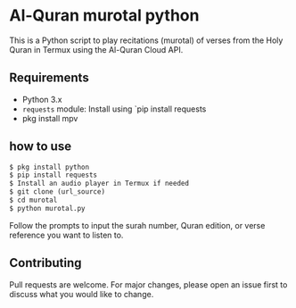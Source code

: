 # Al-Quran murotal python

This is a Python script to play recitations (murotal) of verses from the Holy Quran in Termux using the Al-Quran Cloud API.

## Requirements

- Python 3.x
- `requests` module: Install using `pip install requests
- pkg install mpv

## how to use

```markdown
$ pkg install python
$ pip install requests
$ Install an audio player in Termux if needed
$ git clone (url_source)
$ cd murotal
$ python murotal.py
```


Follow the prompts to input the surah number, Quran edition, or verse reference you want to listen to.

## Contributing

Pull requests are welcome. For major changes, please open an issue first to discuss what you would like to change.
